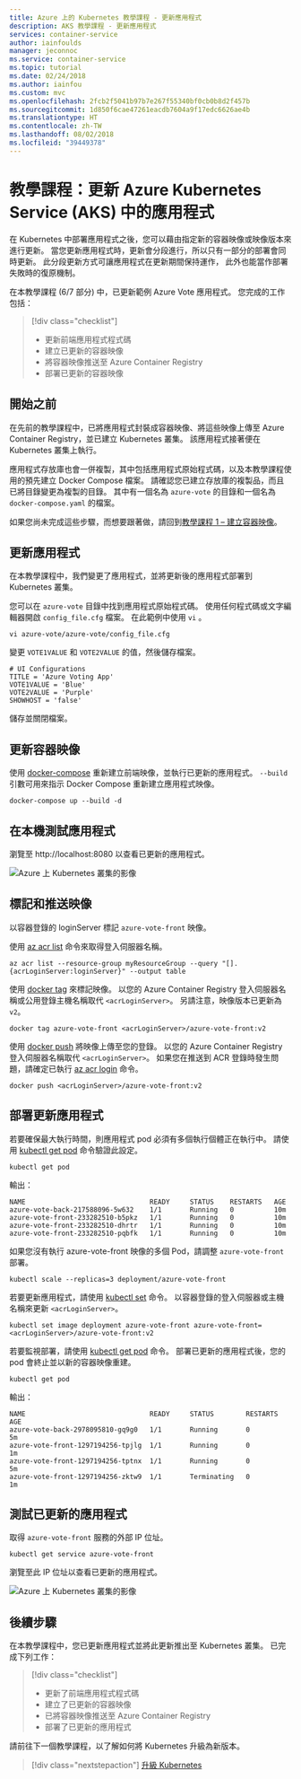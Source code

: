 ```yaml
---
title: Azure 上的 Kubernetes 教學課程 - 更新應用程式
description: AKS 教學課程 - 更新應用程式
services: container-service
author: iainfoulds
manager: jeconnoc
ms.service: container-service
ms.topic: tutorial
ms.date: 02/24/2018
ms.author: iainfou
ms.custom: mvc
ms.openlocfilehash: 2fcb2f5041b97b7e267f55340bf0cb0b8d2f457b
ms.sourcegitcommit: 1d850f6cae47261eacdb7604a9f17edc6626ae4b
ms.translationtype: HT
ms.contentlocale: zh-TW
ms.lasthandoff: 08/02/2018
ms.locfileid: "39449378"
---
```

# <a name="tutorial-update-an-application-in-azure-kubernetes-service-aks"></a>教學課程：更新 Azure Kubernetes Service (AKS) 中的應用程式

在 Kubernetes 中部署應用程式之後，您可以藉由指定新的容器映像或映像版本來進行更新。 當您更新應用程式時，更新會分段進行，所以只有一部分的部署會同時更新。 此分段更新方式可讓應用程式在更新期間保持運作， 此外也能當作部署失敗時的復原機制。

在本教學課程 (6/7 部分) 中，已更新範例 Azure Vote 應用程式。 您完成的工作包括：

> [!div class="checklist"]
> * 更新前端應用程式程式碼
> * 建立已更新的容器映像
> * 將容器映像推送至 Azure Container Registry
> * 部署已更新的容器映像

## <a name="before-you-begin"></a>開始之前

在先前的教學課程中，已將應用程式封裝成容器映像、將這些映像上傳至 Azure Container Registry，並已建立 Kubernetes 叢集。 該應用程式接著便在 Kubernetes 叢集上執行。

應用程式存放庫也會一併複製，其中包括應用程式原始程式碼，以及本教學課程使用的預先建立 Docker Compose 檔案。 請確認您已建立存放庫的複製品，而且已將目錄變更為複製的目錄。 其中有一個名為 `azure-vote` 的目錄和一個名為 `docker-compose.yaml` 的檔案。

如果您尚未完成這些步驟，而想要跟著做，請回到[教學課程 1 – 建立容器映像][aks-tutorial-prepare-app]。

## <a name="update-application"></a>更新應用程式

在本教學課程中，我們變更了應用程式，並將更新後的應用程式部署到 Kubernetes 叢集。

您可以在 `azure-vote` 目錄中找到應用程式原始程式碼。 使用任何程式碼或文字編輯器開啟 `config_file.cfg` 檔案。 在此範例中使用 `vi` 。

```console
vi azure-vote/azure-vote/config_file.cfg
```

變更 `VOTE1VALUE` 和 `VOTE2VALUE` 的值，然後儲存檔案。

```console
# UI Configurations
TITLE = 'Azure Voting App'
VOTE1VALUE = 'Blue'
VOTE2VALUE = 'Purple'
SHOWHOST = 'false'
```

儲存並關閉檔案。

## <a name="update-container-image"></a>更新容器映像

使用 [docker-compose][docker-compose] 重新建立前端映像，並執行已更新的應用程式。 `--build` 引數可用來指示 Docker Compose 重新建立應用程式映像。

```console
docker-compose up --build -d
```

## <a name="test-application-locally"></a>在本機測試應用程式

瀏覽至 http://localhost:8080 以查看已更新的應用程式。

![Azure 上 Kubernetes 叢集的影像](media/container-service-kubernetes-tutorials/vote-app-updated.png)

## <a name="tag-and-push-images"></a>標記和推送映像

以容器登錄的 loginServer 標記 `azure-vote-front` 映像。

使用 [az acr list](/cli/azure/acr#az-acr-list) 命令來取得登入伺服器名稱。

```azurecli
az acr list --resource-group myResourceGroup --query "[].{acrLoginServer:loginServer}" --output table
```

使用 [docker tag][docker-tag] 來標記映像。 以您的 Azure Container Registry 登入伺服器名稱或公用登錄主機名稱取代 `<acrLoginServer>`。 另請注意，映像版本已更新為 `v2`。

```console
docker tag azure-vote-front <acrLoginServer>/azure-vote-front:v2
```

使用 [docker push][docker-push] 將映像上傳至您的登錄。 以您的 Azure Container Registry 登入伺服器名稱取代 `<acrLoginServer>`。 如果您在推送到 ACR 登錄時發生問題，請確定已執行 [az acr login][az-acr-login] 命令。

```console
docker push <acrLoginServer>/azure-vote-front:v2
```

## <a name="deploy-update-application"></a>部署更新應用程式

若要確保最大執行時間，則應用程式 pod 必須有多個執行個體正在執行中。 請使用 [kubectl get pod][kubectl-get] 命令驗證此設定。

```
kubectl get pod
```

輸出：

```
NAME                               READY     STATUS    RESTARTS   AGE
azure-vote-back-217588096-5w632    1/1       Running   0          10m
azure-vote-front-233282510-b5pkz   1/1       Running   0          10m
azure-vote-front-233282510-dhrtr   1/1       Running   0          10m
azure-vote-front-233282510-pqbfk   1/1       Running   0          10m
```

如果您沒有執行 azure-vote-front 映像的多個 Pod，請調整 `azure-vote-front` 部署。


```azurecli
kubectl scale --replicas=3 deployment/azure-vote-front
```

若要更新應用程式，請使用 [kubectl set][kubectl-set] 命令。 以容器登錄的登入伺服器或主機名稱來更新 `<acrLoginServer>`。

```azurecli
kubectl set image deployment azure-vote-front azure-vote-front=<acrLoginServer>/azure-vote-front:v2
```

若要監視部署，請使用 [kubectl get pod][kubectl-get] 命令。 部署已更新的應用程式後，您的 pod 會終止並以新的容器映像重建。

```azurecli
kubectl get pod
```

輸出：

```
NAME                               READY     STATUS        RESTARTS   AGE
azure-vote-back-2978095810-gq9g0   1/1       Running       0          5m
azure-vote-front-1297194256-tpjlg  1/1       Running       0          1m
azure-vote-front-1297194256-tptnx  1/1       Running       0          5m
azure-vote-front-1297194256-zktw9  1/1       Terminating   0          1m
```

## <a name="test-updated-application"></a>測試已更新的應用程式

取得 `azure-vote-front` 服務的外部 IP 位址。

```azurecli
kubectl get service azure-vote-front
```

瀏覽至此 IP 位址以查看已更新的應用程式。

![Azure 上 Kubernetes 叢集的影像](media/container-service-kubernetes-tutorials/vote-app-updated-external.png)

## <a name="next-steps"></a>後續步驟

在本教學課程中，您已更新應用程式並將此更新推出至 Kubernetes 叢集。 已完成下列工作：

> [!div class="checklist"]
> * 更新了前端應用程式程式碼
> * 建立了已更新的容器映像
> * 已將容器映像推送至 Azure Container Registry
> * 部署了已更新的應用程式

請前往下一個教學課程，以了解如何將 Kubernetes 升級為新版本。

> [!div class="nextstepaction"]
> [升級 Kubernetes][aks-tutorial-upgrade]

<!-- LINKS - external -->
[docker-compose]: https://docs.docker.com/compose/
[docker-push]: https://docs.docker.com/engine/reference/commandline/push/
[docker-tag]: https://docs.docker.com/engine/reference/commandline/tag/
[kubectl-get]: https://kubernetes.io/docs/reference/generated/kubectl/kubectl-commands#get
[kubectl-set]: https://kubernetes.io/docs/reference/generated/kubectl/kubectl-commands#set

<!-- LINKS - internal -->
[aks-tutorial-prepare-app]: ./tutorial-kubernetes-prepare-app.md
[aks-tutorial-upgrade]: ./tutorial-kubernetes-upgrade-cluster.md
[az-acr-login]: https://docs.microsoft.com/cli/azure/acr#az-acr-login